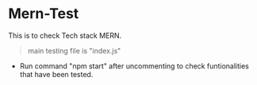 # Mern-Test
This is to check Tech stack MERN.
> main testing file is "index.js"
* Run command "npm start" after uncommenting to check funtionalities that have been tested.
